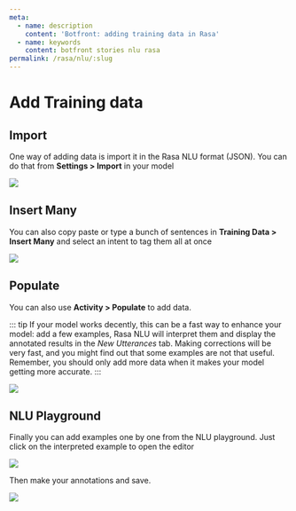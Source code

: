 ```yaml
---
meta:
  - name: description
    content: 'Botfront: adding training data in Rasa'
  - name: keywords
    content: botfront stories nlu rasa
permalink: /rasa/nlu/:slug
---
```


# Add Training data

## Import

One way of adding data is import it in the Rasa NLU format (JSON). You can do that from **Settings > Import** in your model

![](../../../images/nlu_training_1.png)

## Insert Many

You can also copy paste or type a bunch of sentences in **Training Data > Insert Many** and select an intent to tag them all at once

![](../../../images/nlu_training_2.png)

## Populate

You can also use **Activity > Populate** to add data.

::: tip
If your model works decently, this can be a fast way to enhance your model: add a few examples, Rasa NLU will interpret them and display the annotated results in the *New Utterances* tab. Making corrections will be very fast, and you might find out that some examples are not that useful. Remember, you should only add more data when it makes your model getting more accurate.
:::  

![](../../../images/nlu_training_3.png)

## NLU Playground

Finally you can add examples one by one from the NLU playground. Just click on the interpreted example to open the editor

![](../../../images/nlu_training_4.png)

Then make your annotations and save.

![](../../../images/nlu_training_5.png)
